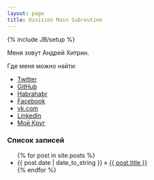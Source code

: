 ```yaml
---
layout: page
title: Division Main Subroutine
---
```

{% include JB/setup %}

Меня зовут Андрей Хитрин.

Где меня можно найти:

- [Twitter](https://twitter.com/ahitrin)
- [GitHub](https://github.com/ahitrin)
- [Habrahabr](http://habrahabr.ru/users/zloddey/)
- [Facebook](https://www.facebook.com/andrey.hitrin)
- [vk.com](http://vk.com/andrey.hitrin)
- [LinkedIn](http://www.linkedin.com/in/andreyhitrin)
- [Мой Круг](http://andrey-a-hitrin.moikrug.ru/)

### Список записей

<ul class="posts">
  {% for post in site.posts %}
    <li><span>{{ post.date | date_to_string }}</span> &raquo; <a href="{{ BASE_PATH }}{{ post.url }}">{{ post.title }}</a></li>
  {% endfor %}
</ul>

